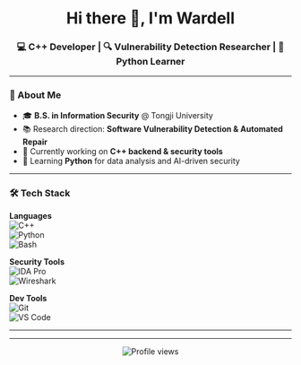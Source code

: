 <h1 align="center">Hi there 👋, I'm Wardell</h1>
<h3 align="center">💻 C++ Developer | 🔍 Vulnerability Detection Researcher | 🌱 Python Learner</h3>

---

### 🚀 About Me
- 🎓 **B.S. in Information Security** @ Tongji University  
- 📚 Research direction: **Software Vulnerability Detection & Automated Repair**
- 🔭 Currently working on **C++ backend & security tools**
- 🌱 Learning **Python** for data analysis and AI-driven security
---

### 🛠 Tech Stack

**Languages**  
![C++](https://img.shields.io/badge/-C++-00599C?style=flat-square&logo=cplusplus)  
![Python](https://img.shields.io/badge/-Python-3776AB?style=flat-square&logo=python)  
![Bash](https://img.shields.io/badge/-Bash-4EAA25?style=flat-square&logo=gnu-bash)

**Security Tools**  
![IDA Pro](https://img.shields.io/badge/-IDA%20Pro-FF9900?style=flat-square)  
![Wireshark](https://img.shields.io/badge/-Wireshark-1679A7?style=flat-square&logo=wireshark)

**Dev Tools**  
![Git](https://img.shields.io/badge/-Git-F05032?style=flat-square&logo=git)  
![VS Code](https://img.shields.io/badge/-VS%20Code-007ACC?style=flat-square&logo=visual-studio-code)  

---

---

<p align="center">
  <img src="https://komarev.com/ghpvc/?username=Wardell-H&color=blue&style=flat-square&label=Profile+Views" alt="Profile views"/>
</p>
